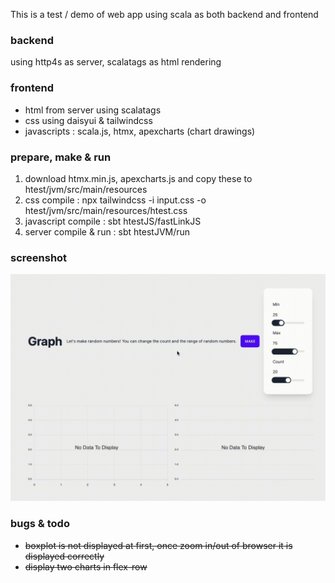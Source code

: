 This is a test / demo of web app using scala as both backend and frontend

### backend
using http4s as server, scalatags as html rendering

### frontend
* html from server using scalatags
* css using daisyui & tailwindcss
* javascripts : scala.js, htmx, apexcharts (chart drawings)

### prepare, make & run
1. download htmx.min.js, apexcharts.js and copy these to htest/jvm/src/main/resources
2. css compile : npx tailwindcss -i input.css -o htest/jvm/src/main/resources/htest.css
3. javascript compile : sbt htestJS/fastLinkJS
4. server compile & run : sbt htestJVM/run

### screenshot
![Screenshot](https://github.com/nineclue/htmx_test/blob/9faf7441ed944b910f5e229f2975a14681e17865/htmx_test_run.gif)

### bugs & todo
* ~~boxplot is not displayed at first, once zoom in/out of browser it is displayed correctly~~
* ~~display two charts in flex-row~~
